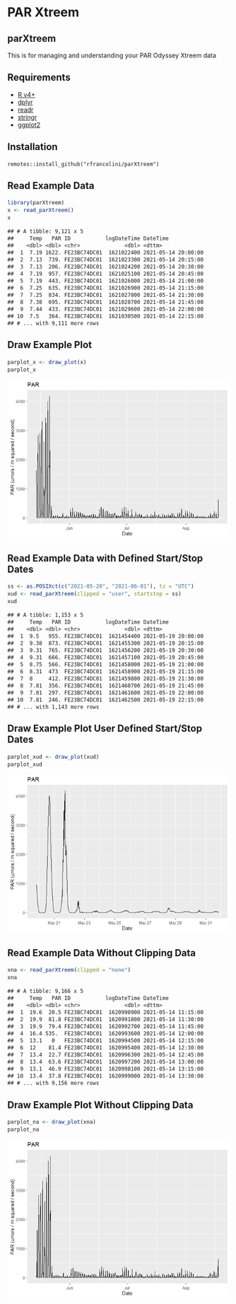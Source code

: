 PAR Xtreem
================

## parXtreem

This is for managing and understanding your PAR Odyssey Xtreem data

## Requirements

-   [R v4+](https://www.r-project.org/)
-   [dplyr](https://CRAN.R-project.org/package=dplyr)
-   [readr](https://CRAN.R-project.org/package=readr)
-   [stringr](https://CRAN.R-project.org/package=stringr)
-   [ggplot2](https://CRAN.R-project.org/package=ggplot2)

## Installation

    remotes::install_github("rfrancolini/parXtreem")

## Read Example Data

``` r
library(parXtreem)
x <- read_parXtreem()
x
```

    ## # A tibble: 9,121 x 5
    ##     Temp   PAR ID           logDateTime DateTime           
    ##    <dbl> <dbl> <chr>              <dbl> <dttm>             
    ##  1  7.19 1622. FE23BC74DC01  1621022400 2021-05-14 20:00:00
    ##  2  7.13  739. FE23BC74DC01  1621023300 2021-05-14 20:15:00
    ##  3  7.13  206. FE23BC74DC01  1621024200 2021-05-14 20:30:00
    ##  4  7.19  957. FE23BC74DC01  1621025100 2021-05-14 20:45:00
    ##  5  7.19  443. FE23BC74DC01  1621026000 2021-05-14 21:00:00
    ##  6  7.25  635. FE23BC74DC01  1621026900 2021-05-14 21:15:00
    ##  7  7.25  834. FE23BC74DC01  1621027800 2021-05-14 21:30:00
    ##  8  7.38  695. FE23BC74DC01  1621028700 2021-05-14 21:45:00
    ##  9  7.44  433. FE23BC74DC01  1621029600 2021-05-14 22:00:00
    ## 10  7.5   364. FE23BC74DC01  1621030500 2021-05-14 22:15:00
    ## # ... with 9,111 more rows

## Draw Example Plot

``` r
parplot_x <- draw_plot(x)
parplot_x
```

![](README_files/figure-gfm/parplot-1.png)<!-- -->

## Read Example Data with Defined Start/Stop Dates

``` r
ss <- as.POSIXct(c("2021-05-20", "2021-06-01"), tz = "UTC")
xud <- read_parXtreem(clipped = "user", startstop = ss)
xud
```

    ## # A tibble: 1,153 x 5
    ##     Temp   PAR ID           logDateTime DateTime           
    ##    <dbl> <dbl> <chr>              <dbl> <dttm>             
    ##  1  9.5   955. FE23BC74DC01  1621454400 2021-05-19 20:00:00
    ##  2  9.38  873. FE23BC74DC01  1621455300 2021-05-19 20:15:00
    ##  3  9.31  765. FE23BC74DC01  1621456200 2021-05-19 20:30:00
    ##  4  9.31  666. FE23BC74DC01  1621457100 2021-05-19 20:45:00
    ##  5  8.75  566. FE23BC74DC01  1621458000 2021-05-19 21:00:00
    ##  6  8.31  473  FE23BC74DC01  1621458900 2021-05-19 21:15:00
    ##  7  8     412. FE23BC74DC01  1621459800 2021-05-19 21:30:00
    ##  8  7.81  356. FE23BC74DC01  1621460700 2021-05-19 21:45:00
    ##  9  7.81  297. FE23BC74DC01  1621461600 2021-05-19 22:00:00
    ## 10  7.81  246. FE23BC74DC01  1621462500 2021-05-19 22:15:00
    ## # ... with 1,143 more rows

## Draw Example Plot User Defined Start/Stop Dates

``` r
parplot_xud <- draw_plot(xud)
parplot_xud
```

![](README_files/figure-gfm/parplot_ud-1.png)<!-- -->

## Read Example Data Without Clipping Data

``` r
xna <- read_parXtreem(clipped = "none")
xna
```

    ## # A tibble: 9,166 x 5
    ##     Temp   PAR ID           logDateTime DateTime           
    ##    <dbl> <dbl> <chr>              <dbl> <dttm>             
    ##  1  19.6  20.5 FE23BC74DC01  1620990900 2021-05-14 11:15:00
    ##  2  19.9  81.8 FE23BC74DC01  1620991800 2021-05-14 11:30:00
    ##  3  19.9  79.4 FE23BC74DC01  1620992700 2021-05-14 11:45:00
    ##  4  16.4 535.  FE23BC74DC01  1620993600 2021-05-14 12:00:00
    ##  5  13.1   0   FE23BC74DC01  1620994500 2021-05-14 12:15:00
    ##  6  12    81.4 FE23BC74DC01  1620995400 2021-05-14 12:30:00
    ##  7  13.4  22.7 FE23BC74DC01  1620996300 2021-05-14 12:45:00
    ##  8  13.4  63.6 FE23BC74DC01  1620997200 2021-05-14 13:00:00
    ##  9  13.1  46.9 FE23BC74DC01  1620998100 2021-05-14 13:15:00
    ## 10  13.4  37.8 FE23BC74DC01  1620999000 2021-05-14 13:30:00
    ## # ... with 9,156 more rows

## Draw Example Plot Without Clipping Data

``` r
parplot_na <- draw_plot(xna)
parplot_na
```

![](README_files/figure-gfm/parplot_na-1.png)<!-- -->
